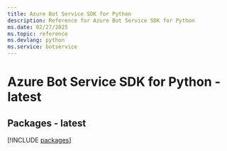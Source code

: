 ```yaml
---
title: Azure Bot Service SDK for Python
description: Reference for Azure Bot Service SDK for Python
ms.date: 02/27/2025
ms.topic: reference
ms.devlang: python
ms.service: botservice
---
```

# Azure Bot Service SDK for Python - latest
## Packages - latest
[!INCLUDE [packages](bot-service-index.md)]